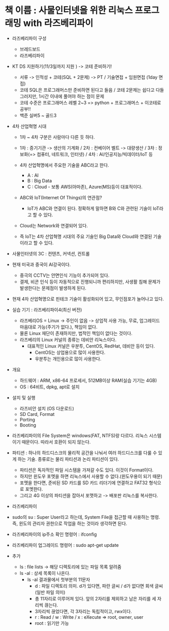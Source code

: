 # 책 이름 : 사물인터넷을 위한 리눅스 프로그래밍 with 라즈베리파이

- 라즈베리파이 구성
  - 브레드보드
  - 라즈베리파이

- KT DS 지원하기(11/3일까지 지원 ) -> 코테 준비하기!
  - 서류 -> 인적성 + 코테(SQL + 2문제) -> PT / 기술면접 + 임원면접 (1day 면접)
  - 코테 SQL은 프로그래머스만 준비하면 된다고 들음 / 코테 2문제는 쉽다고 다들 그러지만, 1시간 이내에 풀어야 하는 점이 문제
  - 코테 수준은 프로그래머스 레벨 2~3 => python + 프로그래머스 + 이코테로 공부!!
  - 백준 실버5 ~ 골드3

- 4차 산업혁명 시대
  - 1차 ~ 4차 구분은 사람마다 다른 듯 하다.
  - 1차 : 증기기관 -> 생산의 기계화 / 2차 : 컨베이어 벨트 -> 대량생산 / 3차 : 정보화(=> 컴퓨터, 네트워크, 인터넷) / 4차 : AI/인공지능/빅데이터/IoT 등 
  - 4차 산업혁명에서 주요한 기술을 ABC라고 한다.
    - A : AI
    - B : Big Data
    - C : Cloud - 보통 AWS(아마존), Azure(MS)등이 대표적이다.

  - ABC와 IoT(Internet Of Things)의 연관점?
    - IoT가 ABC와 연결이 된다. 정확하게 말하면 B와 C와 관련된 기술이 IoT라고 할 수 있다.
  - Cloud는 Network와 연결되어 있다.
  - 즉 IoT는 4차 산업혁명 시대의 주요 기술인 Big Data와 Cloud와 연결된 기술이라고 할 수 있다.

- 사물인터넷의 3C : 컨텐츠, 커넥션, 컨트롤

- 현재 미국과 중국이 AI강국이다.
  - 중극의 CCTV는 안면인식 기능이 추가되어 있다.
  - 결제, 비콘 인식 등이 자동적으로 진행되니까 편리하지만, 사생활 침해 문제가 발생한다는 문제점이 발생하게 된다.


- 현재 4차 산업혁명으로 핀테크 기술이 활성화되어 있고, 무인점포가 늘어나고 있다.

- 실습 기기 : 라즈베리파이4(최신 버전)
  - 라즈베리OS = Linux -> 주인이 없음 -> 상업적 사용 가능, 무료, 업그레이드 마음대로 가능(주기가 없다.), 책임이 없다.
  - 물론 Linux 재단이 존재하지만, 법적인 책임이 없다는 것이다.
  - 라즈베리의 Linux 커널의 종류는 데비안 리눅스이다.
    - 대표적인 Linux 커널은 우분투, CentOS, RedHat, 데비안 등이 있다.
      - CentOS는 상업용으로 많이 사용한다.
      - 우분투는 개인용으로 많이 사용한다.

- 개요
  - 하드웨어 : ARM, x86-64 프로세서, 512MB이상 RAM(실습 기기는 4GB)
  - OS : 64비트, dpkg, apt로 설치

- 설치 및 실행
  - 라즈비안 설치 (OS 다운로드)
  - SD Card, Format
  - Porting
  - Booting

- 라즈베리파이의 File System은 windows(FAT, NTFS)랑 다르다. 리눅스 시스템이기 때문이다. 따라서 호환이 되지 않는다.
- 파티션 : 하나의 하드디스크의 물리적 공간을 나눠서 여러 하드디스크를 다룰 수 있게 하는 기술. 종류로는 물리 파티션과 논리 파티션이 있다.
  - 파티션은 독자적인 파일 시스템을 가져갈 수도 있다. 이것이 Format이다.
  - 하지만 윈도우 포멧을 하면 리눅스에서 사용할 수 없다.(윈도우용이 되기 때문)
  - 포멧을 한다면, 준비된 SD 카드를 SD 카드 리더기에 연결하고 FAT32 형식으로 포멧한다.
  - 그리고 4G 이상의 파티션을 잡아서 포맷하고 -> 배포판 리눅스를 복사한다.

- 라즈베리파이

- sudo의 su : Super User라고 하는데, System File을 접근할 때 사용하는 명령. 즉, 윈도의 관리자 권한으로 작업을 하는 것이라 생각하면 된다.
- 라즈베리파이의 ip주소 확인 명령어 : ifconfig

- 라즈베리파이 업그레이드 명령어 : sudo apt-get update
- 추가
  - ls : file lists -> 해당 디렉토리에 있는 파일 목록 알려줌
  - ls -al : 상세 목록이 나온다.
    - ls -al 결과물에서 첫부분의 11문자
      - d : 파일 디렉토리 의미. d가 있다면, 파란 글씨 / d가 없다면 회색 글씨(일반 파일 의미)
      - 총 11자리로 이루어져 있다. 앞의 2자리를 제외하고 남은 자리를 세 자리씩 끊는다.
      - 3자리씩 끊었다면, 각 3자리는 독립적이고, rwx이다.
      - r : Read / w : Write / x : eXecute => root, owner, user
      - root : 읽기만 가능
